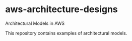 # aws-architecture-designs
Architectural Models in AWS

This repository contains examples of architectural models.
